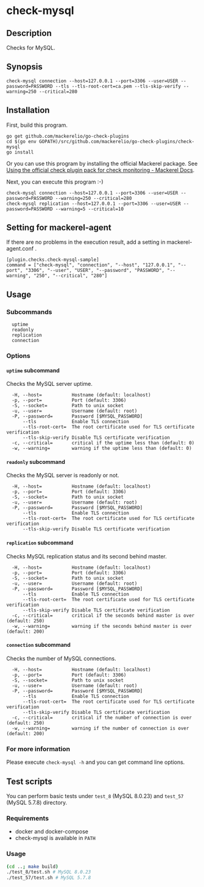 # check-mysql

## Description

Checks for MySQL.

## Synopsis
```
check-mysql connection --host=127.0.0.1 --port=3306 --user=USER --password=PASSWORD --tls --tls-root-cert=ca.pem --tls-skip-verify --warning=250 --critical=280
```

## Installation

First, build this program.

```
go get github.com/mackerelio/go-check-plugins
cd $(go env GOPATH)/src/github.com/mackerelio/go-check-plugins/check-mysql
go install
```

Or you can use this program by installing the official Mackerel package. See [Using the official check plugin pack for check monitoring - Mackerel Docs](https://mackerel.io/docs/entry/howto/mackerel-check-plugins).


Next, you can execute this program :-)

```
check-mysql connection --host=127.0.0.1 --port=3306 --user=USER --password=PASSWORD --warning=250 --critical=280
check-mysql replication --host=127.0.0.1 --port=3306 --user=USER --password=PASSWORD --warning=5 --critical=10
```


## Setting for mackerel-agent

If there are no problems in the execution result, add a setting in mackerel-agent.conf .

```
[plugin.checks.check-mysql-sample]
command = ["check-mysql", "connection", "--host", "127.0.0.1", "--port", "3306", "--user", "USER", "--password", "PASSWORD", "--warning", "250", "--critical", "280"]
```

## Usage
### Subcommands

```
  uptime
  readonly
  replication
  connection
```

### Options
#### `uptime` subcommand

Checks the MySQL server uptime.

```
  -H, --host=           Hostname (default: localhost)
  -p, --port=           Port (default: 3306)
  -S, --socket=         Path to unix socket
  -u, --user=           Username (default: root)
  -P, --password=       Password [$MYSQL_PASSWORD]
      --tls             Enable TLS connection
      --tls-root-cert=  The root certificate used for TLS certificate verification
      --tls-skip-verify Disable TLS certificate verification
  -c, --critical=       critical if the uptime less than (default: 0)
  -w, --warning=        warning if the uptime less than (default: 0)
```

#### `readonly` subcommand

Checks the MySQL server is readonly or not.

```
  -H, --host=           Hostname (default: localhost)
  -p, --port=           Port (default: 3306)
  -S, --socket=         Path to unix socket
  -u, --user=           Username (default: root)
  -P, --password=       Password [$MYSQL_PASSWORD]
      --tls             Enable TLS connection
      --tls-root-cert=  The root certificate used for TLS certificate verification
      --tls-skip-verify Disable TLS certificate verification
```

#### `replication` subcommand

Checks MySQL replication status and its second behind master.

```
  -H, --host=           Hostname (default: localhost)
  -p, --port=           Port (default: 3306)
  -S, --socket=         Path to unix socket
  -u, --user=           Username (default: root)
  -P, --password=       Password [$MYSQL_PASSWORD]
      --tls             Enable TLS connection
      --tls-root-cert=  The root certificate used for TLS certificate verification
      --tls-skip-verify Disable TLS certificate verification
  -c, --critical=       critical if the seconds behind master is over (default: 250)
  -w, --warning=        warning if the seconds behind master is over (default: 200)
```

#### `connection` subcommand

Checks the number of MySQL connections.

```
  -H, --host=           Hostname (default: localhost)
  -p, --port=           Port (default: 3306)
  -S, --socket=         Path to unix socket
  -u, --user=           Username (default: root)
  -P, --password=       Password [$MYSQL_PASSWORD]
      --tls             Enable TLS connection
      --tls-root-cert=  The root certificate used for TLS certificate verification
      --tls-skip-verify Disable TLS certificate verification
  -c, --critical=       critical if the number of connection is over (default: 250)
  -w, --warning=        warning if the number of connection is over (default: 200)
```

### For more information

Please execute `check-mysql -h` and you can get command line options.

## Test scripts

You can perform basic tests under `test_8` (MySQL 8.0.23) and `test_57` (MySQL 5.7.8) directory.

### Requirements

- docker and docker-compose
- check-mysql is available in `PATH`

### Usage

```sh
(cd ..; make build)
./test_8/test.sh # MySQL 8.0.23
./test_57/test.sh # MySQL 5.7.8
```
